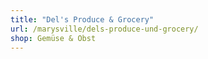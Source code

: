 ```yaml
---
title: "Del's Produce & Grocery"
url: /marysville/dels-produce-und-grocery/
shop: Gemüse & Obst
---
```

